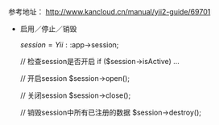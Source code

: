 
参考地址：
http://www.kancloud.cn/manual/yii2-guide/69701

* 启用／停止／销毁


    $session = Yii::$app->session;

    // 检查session是否开启 
    if ($session->isActive) ...
    
    // 开启session
    $session->open();
    
    // 关闭session
    $session->close();
    
    // 销毁session中所有已注册的数据
    $session->destroy();